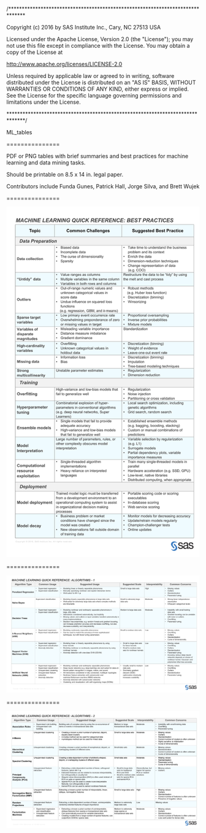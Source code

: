 /******************************************************************************

Copyright (c) 2016 by SAS Institute Inc., Cary, NC 27513 USA

Licensed under the Apache License, Version 2.0 (the "License");
you may not use this file except in compliance with the License.
You may obtain a copy of the License at

   http://www.apache.org/licenses/LICENSE-2.0

Unless required by applicable law or agreed to in writing, software
distributed under the License is distributed on an "AS IS" BASIS,
WITHOUT WARRANTIES OR CONDITIONS OF ANY KIND, either express or implied.
See the License for the specific language governing permissions and
limitations under the License.

******************************************************************************/

ML_tables

===============

PDF or PNG tables with brief summaries and best practices for machine learning
and data mining tasks.

Should be printable on 8.5 x 14 in. legal paper.

Contributors include Funda Gunes, Patrick Hall, Jorge Silva, and Brett Wujek

===============

![Alt text](low_res_PNG/MLQuickRefBestPractices.png?raw=true "General Best Practices Table")

===============

![Alt text](low_res_PNG/MLQuickRefAlgos1.PNG?raw=true "Mostly Supervised Algo Table")

===============

![Alt text](low_res_PNG/MLQuickRefAlgos2.PNG?raw=true "Mostly Unupervised Algo Table")

